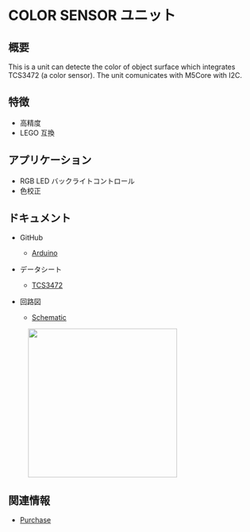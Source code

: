 # COLOR SENSOR ユニット

## 概要

This is a unit can detecte the color of object surface which integrates TCS3472 (a color sensor). The unit comunicates with M5Core with I2C.


## 特徴

- 高精度
- LEGO 互換

## アプリケーション

- RGB LED バックライトコントロール
- 色校正

## ドキュメント

- GitHub
  - [Arduino](https://github.com/m5stack/M5Stack/tree/master/examples/Unit/Color)

- データシート
  - [TCS3472](https://pdf1.alldatasheet.com/datasheet-pdf/view/560511/AMSCO/TCS3472.html)

- 回路図
  - [Schematic](https://github.com/m5stack/M5Stack)

<figure>
    <img src="assets/img/product_pics/units/M5GO_Unit_color_sensor.png" height="300" width="300">
</figure>

## 関連情報

- [Purchase](https://www.aliexpress.com/store/product/M5Stack-Official-Color-Unit-TCS34725-Color-Sensor-RGB-Color-Sensor-Development-Board-Module-GROVE-I2C-Compatible/3226069_32946957647.html)